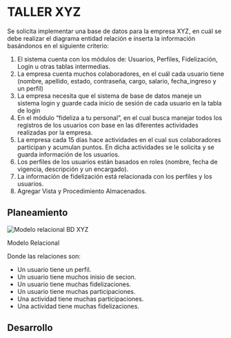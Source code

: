 # TALLER XYZ
Se solicita implementar una base de datos para la empresa XYZ, en cuál se debe realizar el diagrama entidad relación e inserta la información basándonos en el siguiente criterio:
1. El sistema cuenta con los módulos de: Usuarios, Perfiles, Fidelización, Login u otras tablas intermedias.
2. La empresa cuenta muchos colaboradores, en el cuál cada usuario tiene (nombre, apellido, estado, contraseña, cargo, salario, fecha_ingreso y un perfil)
3. La empresa necesita que el sistema de base de datos maneje un sistema login y guarde cada inicio de sesión de cada usuario en la tabla de login
4. En el módulo “fideliza a tu personal”, en el cual busca manejar todos los registros de los usuarios con base en las diferentes actividades realizadas por la empresa.
5. La empresa cada 15 días hace actividades en el cual sus colaboradores participan y acumulan puntos. En dicha actividades se le solicita y se guarda información de los usuarios.
6. Los perfiles de los usuarios están basados en roles (nombre, fecha de vigencia, descripción y un encargado).
7. La información de fidelización está relacionada con los perfiles y los usuarios.    
8. Agregar Vista y Procedimiento Almacenados.

## Planeamiento


![Modelo relacional BD XYZ](XYZ-DER.png)

Modelo Relacional

Donde las relaciones son:
- Un usuario tiene un perfil.
- Un usuario tiene muchos inisio de secion.
- Un usuario tiene muchas fidelizaciones.
- Un usuario tiene muchas participaciones.
- Una actividad tiene muchas participaciones.
- Una actividad tiene muchas fidelizaciones.

## Desarrollo
